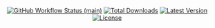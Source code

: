 <p align="center">
    <a href="https://github.com/ryangjchandler/computed-properties/actions"><img alt="GitHub Workflow Status (main)" src="https://img.shields.io/github/workflow/status/ryangjchandler/computed-properties/Tests/main"></a>
    <a href="https://packagist.org/packages/ryangjchandler/computed-properties"><img alt="Total Downloads" src="https://img.shields.io/packagist/dt/ryangjchandler/computed-properties"></a>
    <a href="https://packagist.org/packages/ryangjchandler/computed-properties"><img alt="Latest Version" src="https://img.shields.io/packagist/v/ryangjchandler/computed-properties"></a>
    <a href="https://packagist.org/packages/ryangjchandler/computed-properties"><img alt="License" src="https://img.shields.io/packagist/l/ryangjchandler/computed-properties"></a>
</p>
